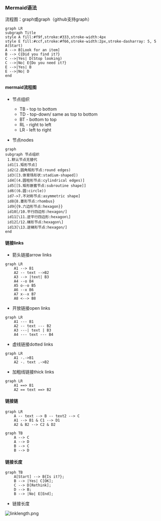 ### Mermaid语法

流程图：graph或graph（github支持graph）

```mermaid
graph LR
subgraph Title
style A fill:#f9f,stroke:#333,stroke-width:4px
style E fill:#ccf,stroke:#f66,stroke-width:2px,stroke-dasharray: 5, 5
A(Start)
A --> B[Look for an item]
B --> C{Did you find it?}
C -->|Yes| D(Stop looking)
C -->|No| E{Do you need it?}
E -->|Yes| B
E -->|No| D
end
```
#### mermaid流程图

* 节点组织
    * TB - top to bottom
    * TD - top-down/ same as top to bottom
    * BT - bottom to top
    * RL - right to left
    * LR - left to right

* 节点nodes

```mermaid
graph
subgraph 节点组织
 1.默认节点无替代
 id1[1.矩形节点]
 id2(2.圆角矩形节点:round edges)
 id3([3.体育场形状:stadium-shaped])
 id4[(4.圆柱形节点:cylindrical edges)]
 id5[[5.矩形嵌套节点:subroutine shape]]
 id6((6.圆:circle))
 id7->7.不对称节点:asymmetric shape]
 id8{8.菱形节点:rhombus}
 id9{{9.六边形节点:hexagon}}
 id10[/10.平行四边形:hexagon/]
 id11[\11.逆平行四边形:hexagon\]
 id12[/12.梯形节点:hexagon\]
 id13[\13.逆梯形节点:hexagon/]
end
```

#### 链接links

* 箭头链接arrow links
```mermaid
graph LR
    A1 --> B1
    A2 -- text -->B2
    A3 --> |text| B3
    A4 --o B4
    A5 o--o B5
    A6 --x B6
    A7 x--x B7
    A8 <--> B8
```
  
* 开放链接open links
```mermaid
graph LR
    A1 --- B1
    A2 -- text --- B2
    A3 ---| text | B3
    A4 --- text --- B4
```
  
* 虚线链接dotted links
```mermaid
graph LR
    A1 -.->B1
    A2 -. text .->B2
```

* 加粗线链接thick links
```mermaid
graph LR
    A1 ==> B1
    A2 == text ==> B2
```
  
#### 链接链
```mermaid
graph LR
    A -- text --> B -- text2 --> C
    A1 --> B1 & C1 --> D1
    A2 & B2 --> C2 & D2
```
```mermaid
graph TB
    A --> C
    A --> D
    B --> C
    B --> D
```

#### 链接长度
```mermaid
graph TB
    A[Start] --> B{Is it?};
    B --> |Yes| C[OK];
    C --> D[Rethink];
    D --> B;
    B --> |No| E[End];
```
* 链接长度

![linklength.png](mermaid/graph/MermaidGraphLinklength.png)
